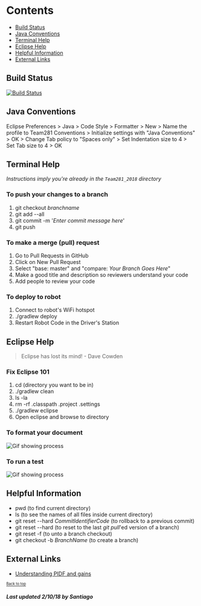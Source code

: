 # Contents
- [Build Status](#build-status)
- [Java Conventions](#java-conventions)
- [Terminal Help](#terminal-help)
- [Eclipse Help](#eclipse-help)
- [Helpful Information](#helpful-information)
- [External Links](#external-links)

## Build Status
[![Build Status](https://travis-ci.org/entech281/Season_2018.svg?branch=master)](https://travis-ci.org/entech281/Season_2018)
     
## Java Conventions
Eclipse Preferences > Java > Code Style > Formatter > New > Name the profile to Team281 Conventions > Initialize settings with "Java Conventions" > OK > Change Tab policy to "Spaces only" > Set Indentation size to 4 > Set Tab size to 4 > OK

## Terminal Help

_Instructions imply you're already in the `Team281_2018` directory_

### To push your changes to a branch
1. git checkout _branchname_
2. git add --all
3. git commit -m '_Enter commit message here_'
4. git push

### To make a merge (pull) request
1. Go to Pull Requests in GitHub
2. Click on New Pull Request
3. Select "base: master" and "compare: _Your Branch Goes Here_"
4. Make a good title and description so reviewers understand your code
5. Add people to review your code

### To deploy to robot
1. Connect to robot's WiFi hotspot 
2. ./gradlew deploy
3. Restart Robot Code in the Driver's Station

## Eclipse Help

>Eclipse has lost its mind! - Dave Cowden

### Fix Eclipse 101 
1. cd (directory you want to be in)
2. ./gradlew clean
3. ls -la
4. rm -rf .classpath .project .settings 
5. ./gradlew eclipse
6. Open eclipse and browse to directory

### To format your document
![Gif showing process](https://media.giphy.com/media/26DN2K5FX5W8GD4mQ/giphy.gif)

### To run a test
![Gif showing process](https://media.giphy.com/media/l4pT1dvQZCEPEJBIc/giphy.gif)

## Helpful Information 
* pwd (to find current directory)
* ls (to see the names of all files inside current directory)
* git reset --hard _CommitIdentifierCode_ (to rollback to a previous commit)
* git reset --hard (to reset to the last _git pull_'ed version of a branch)
* git reset -f (to unto a branch checkout)
* git checkout -b _BranchName_ (to create a branch)

## External Links
- [Understanding PIDF and gains](https://github.com/entech281/Season_2018/wiki/Understanding-PIDF-and-gains)

<sub><sup>[Back to top](#contents)</sup></sub>

##### Last updated 2/10/18 by Santiago #####

